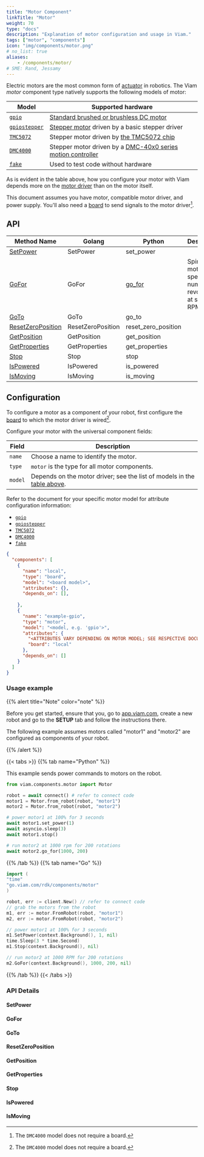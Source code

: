 ```yaml
---
title: "Motor Component"
linkTitle: "Motor"
weight: 70
type: "docs"
description: "Explanation of motor configuration and usage in Viam."
tags: ["motor", "components"]
icon: "img/components/motor.png"
# no_list: true
aliases:
    - /components/motor/
# SME: Rand, Jessamy
---
```


Electric motors are the most common form of [actuator](https://en.wikipedia.org/wiki/Actuator) in robotics.
The Viam *motor* component type natively supports the following models of motor:

Model | Supported hardware <a name="model-table"></a>
---------- | ------------------
[`gpio`](./gpio/) | [Standard brushed or brushless DC motor](https://en.wikipedia.org/wiki/DC_motor)
[`gpiostepper`](./gpiostepper/) | [Stepper motor](https://en.wikipedia.org/wiki/Stepper_motor) driven by a basic stepper driver
[`TMC5072`](./tmc5072/) | Stepper motor driven by [the TMC5072 chip](https://www.trinamic.com/support/eval-kits/details/tmc5072-bob/)
[`DMC4000`](./dmc4000/) | Stepper motor driven by a [DMC-40x0 series motion controller](https://www.galil.com/motion-controllers/multi-axis/dmc-40x0)
[`fake`](./fake/) | Used to test code without hardware

As is evident in the table above, how you configure your motor with Viam depends more on the [motor driver](https://www.wellpcb.com/what-is-motor-driver.html) than on the motor itself.

This document assumes you have motor, compatible motor driver, and power supply.
You'll also need a [board](/components/board/) to send signals to the motor driver[^dmcboard].

## API

Method Name | Golang | Python | Description
----------- | ------ | ------ | -----------
[SetPower](#setpower)    | SetPower | set_power |
[GoFor](#gofor) | GoFor  | [go_for](https://python.viam.dev/autoapi/viam/components/motor/index.html#viam.components.motor.Motor.go_for) | Spin the motor the specified number of revolutions at specified RPM.
[GoTo](#goto) | GoTo   | go_to |
[ResetZeroPosition](#resetzeroposition) | ResetZeroPosition | reset_zero_position |
[GetPosition](#getposition) | GetPosition | get_position |
[GetProperties](#getproperties) | GetProperties | get_properties |
[Stop](#stop) | Stop | stop |
[IsPowered](#ispowered) | IsPowered | is_powered |
[IsMoving](#ismoving) | IsMoving | is_moving |

## Configuration

To configure a motor as a component of your robot, first configure the [board](/components/board/) to which the motor driver is wired[^dmcboard].

Configure your motor with the universal component fields:

Field | Description
----- | -----------
`name` | Choose a name to identify the motor.
`type` | `motor` is the type for all motor components.
`model` | Depends on the motor driver; see the list of models in the [table above](#model-table).

Refer to the document for your specific motor model for attribute configuration information:

- [`gpio`](./gpio/)
- [`gpiostepper`](./gpio-stepper/)
- [`TMC5072`](./tmc5072/)
- [`DMC4000`](./dmc4000/)
- [`fake`](./fake/)

```json
{
  "components": [
    {
      "name": "local",
      "type": "board",
      "model": "<board model>",
      "attributes": {},
      "depends_on": [],
      
    },
    {
      "name": "example-gpio",
      "type": "motor",
      "model": "<model, e.g. 'gpio'>",
      "attributes": {
        "<ATTRIBUTES VARY DEPENDING ON MOTOR MODEL; SEE RESPECTIVE DOCUMENTATION>"
        "board": "local"
      },
      "depends_on": []
    }
  ]
}
```

[^dmcboard]: The `DMC4000` model does not require a board.

### Usage example

{{% alert title="Note" color="note" %}}

Before you get started, ensure that you, go to [app.viam.com](https://app.viam.com/), create a new robot and go to the **SETUP** tab and follow the instructions there.

The following example assumes motors called "motor1" and "motor2" are configured as components of your robot.

{{% /alert %}}

{{< tabs >}}
{{% tab name="Python" %}}

This example sends power commands to motors on the robot.

```python
from viam.components.motor import Motor

robot = await connect() # refer to connect code
motor1 = Motor.from_robot(robot, "motor1")
motor2 = Motor.from_robot(robot, "motor2")

# power motor1 at 100% for 3 seconds
await motor1.set_power(1)
await asyncio.sleep(3)
await motor1.stop()

# run motor2 at 1000 rpm for 200 rotations
await motor2.go_for(1000, 200)
```

{{% /tab %}}
{{% tab name="Go" %}}

```go
import (
"time"
"go.viam.com/rdk/components/motor"
)

robot, err := client.New() // refer to connect code
// grab the motors from the robot
m1, err := motor.FromRobot(robot, "motor1")
m2, err := motor.FromRobot(robot, "motor2")

// power motor1 at 100% for 3 seconds
m1.SetPower(context.Background(), 1, nil)
time.Sleep(3 * time.Second)
m1.Stop(context.Background(), nil)

// run motor2 at 1000 RPM for 200 rotations
m2.GoFor(context.Background(), 1000, 200, nil)
```

{{% /tab %}}
{{< /tabs >}}

### API Details

#### SetPower

#### GoFor

#### GoTo

#### ResetZeroPosition

#### GetPosition

#### GetProperties

#### Stop

#### IsPowered

#### IsMoving

